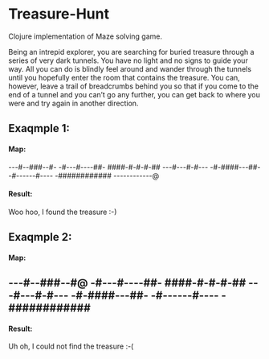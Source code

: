 # Treasure-Hunt
Clojure implementation of Maze solving game. 

Being an	intrepid explorer, you are searching	for	buried	treasure through	a	series	of very	dark	tunnels. You	have	no	light	and	no	signs	to	guide	your	way.	All	you	can	do	is	blindly	feel	around	and	wander	through	the	tunnels	until	you	hopefully	enter	the	room	that	contains	the	treasure.	You	can, however,	leave	a	trail	of	breadcrumbs	behind	you so	that	if	you	
come	to	the	end	of	a	tunnel	and	you	can’t	go	any	further,	you	can	get	back	to	where	you	were	and	
try	again	in	another	direction.	

## Exaqmple 1:

#### Map:

---#--###--#-
-#---#----##-
####-#-#-#-##
---#---#-#---
-#-####---##-
-#------#----
-############
------------@

#### Result:

Woo hoo, I found the treasure :-)

## Exaqmple 2:

#### Map:

---#--###--#@
-#---#----##-
####-#-#-#-##
---#---#-#---
-#-####---##-
-#------#----
-############
-------------

#### Result:

Uh oh, I could not find the treasure :-(

